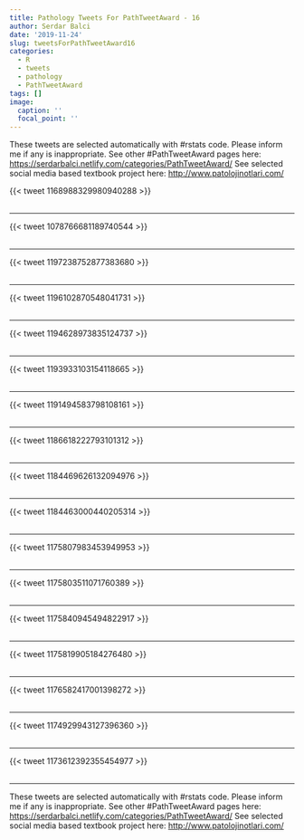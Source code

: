 ```yaml
---
title: Pathology Tweets For PathTweetAward - 16
author: Serdar Balci
date: '2019-11-24'
slug: tweetsForPathTweetAward16
categories:
  - R
  - tweets
  - pathology
  - PathTweetAward
tags: []
image:
  caption: ''
  focal_point: ''
---
```



These tweets are selected automatically with #rstats code. Please inform me if any is inappropriate.
See other #PathTweetAward pages here: https://serdarbalci.netlify.com/categories/PathTweetAward/ 
See selected social media based textbook project here: http://www.patolojinotlari.com/

{{< tweet 1168988329980940288 >}}
<br>
<br>
<hr>
{{< tweet 1078766681189740544 >}}
<br>
<br>
<hr>
{{< tweet 1197238752877383680 >}}
<br>
<br>
<hr>
{{< tweet 1196102870548041731 >}}
<br>
<br>
<hr>
{{< tweet 1194628973835124737 >}}
<br>
<br>
<hr>
{{< tweet 1193933103154118665 >}}
<br>
<br>
<hr>
{{< tweet 1191494583798108161 >}}
<br>
<br>
<hr>
{{< tweet 1186618222793101312 >}}
<br>
<br>
<hr>
{{< tweet 1184469626132094976 >}}
<br>
<br>
<hr>
{{< tweet 1184463000440205314 >}}
<br>
<br>
<hr>
{{< tweet 1175807983453949953 >}}
<br>
<br>
<hr>
{{< tweet 1175803511071760389 >}}
<br>
<br>
<hr>
{{< tweet 1175840945494822917 >}}
<br>
<br>
<hr>
{{< tweet 1175819905184276480 >}}
<br>
<br>
<hr>
{{< tweet 1176582417001398272 >}}
<br>
<br>
<hr>
{{< tweet 1174929943127396360 >}}
<br>
<br>
<hr>
{{< tweet 1173612392355454977 >}}
<br>
<br>
<hr>


These tweets are selected automatically with #rstats code. Please inform me if any is inappropriate.
See other #PathTweetAward pages here: https://serdarbalci.netlify.com/categories/PathTweetAward/ 
See selected social media based textbook project here: http://www.patolojinotlari.com/
